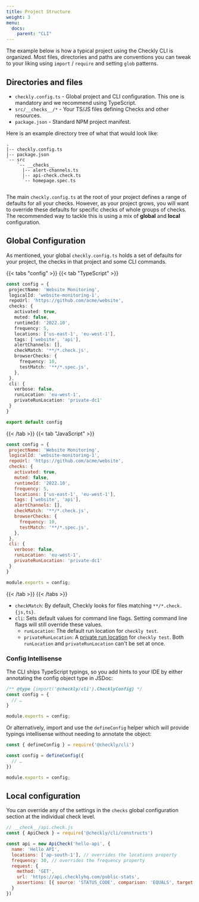 ```yaml
---
title: Project Structure
weight: 3
menu:
  docs:
    parent: "CLI"
---
```


The example below is how a typical project using the Checkly CLI is organized. Most files, directories and paths are 
conventions you can tweak to your liking using `import` / `require` and setting `glob` patterns.

## Directories and files

- `checkly.config.ts` - Global project and CLI configuration. This one is mandatory and we recommend using TypeScript.
- `src/__checks__/*` - Your TS/JS files defining Checks and other resources.
- `package.json` - Standard NPM project manifest.

Here is an example directory tree of what that would look like:

```
.
|-- checkly.config.ts
|-- package.json
`-- src
    `-- __checks__
      |-- alert-channels.ts
      |-- api-check.check.ts
      `-- homepage.spec.ts
 
```

The main `checkly.config.ts` at the root of your project defines a range of defaults for all your checks. However, as your
project grows, you will want to override these defaults for specific checks of whole groups of checks. The recommended way 
to tackle this is using a mix of **global** and **local** configuration.

## Global Configuration

As mentioned, your global `checkly.config.ts` holds a set of defaults for your project, the checks in that project and some
CLI commands.

{{< tabs "config" >}}
{{< tab "TypeScript" >}}
 ```ts
const config = {
  projectName: 'Website Monitoring',
  logicalId: 'website-monitoring-1',
  repoUrl: 'https://github.com/acme/website',
  checks: {
    activated: true,
    muted: false,
    runtimeId: '2022.10',
    frequency: 5,
    locations: ['us-east-1', 'eu-west-1'],
    tags: ['website', 'api'],
    alertChannels: [],
    checkMatch: '**/*.check.js',
    browserChecks: {
      frequency: 10,
      testMatch: '**/*.spec.js',
    },
  },
  cli: {
    verbose: false,
    runLocation: 'eu-west-1',
    privateRunLocation: 'private-dc1'
  }
}

export default config
 ```
{{< /tab >}}
{{< tab "JavaScript" >}}
 ```js
const config = {
  projectName: 'Website Monitoring',
  logicalId: 'website-monitoring-1',
  repoUrl: 'https://github.com/acme/website',
  checks: {
    activated: true,
    muted: false,
    runtimeId: '2022.10',
    frequency: 5,
    locations: ['us-east-1', 'eu-west-1'],
    tags: ['website', 'api'],
    alertChannels: [],
    checkMatch: '**/*.check.js',
    browserChecks: {
      frequency: 10,
      testMatch: '**/*.spec.js',
    },
  },
  cli: {
    verbose: false,
    runLocation: 'eu-west-1',
    privateRunLocation: 'private-dc1'
  }
}

module.exports = config;
 ```
{{< /tab >}}
{{< /tabs >}}

- `checkMatch`: By default, Checkly looks for files matching `**/*.check.{js,ts}`.
- `cli`: Sets default values for command line flags. Setting command line flags will still override these values.
  - `runLocation`: The default run location for `checkly test`.
  - `privateRunLocation`: A [private run location](https://www.checklyhq.com/docs/private-locations/) for `checkly test`. Both `runLocation` and `privateRunLocation` can't be set at once.

### Config Intellisense

The CLI ships TypeScript typings, so you add hints to your IDE by either annotating the config object type in JSDoc:

```js
/** @type {import('@checkly/cli').ChecklyConfig} */
const config = {
  // …
}

module.exports = config;
```

Or alternatively, import and use the `defineConfig` helper which will provide typings intellisense without needing to annotate the object:
```js
const { defineConfig } = require('@checkly/cli')

const config = defineConfig({
  // …
})

module.exports = config;
```

## Local configuration

You can override any of the settings in the `checks` global configuration section at the individual check level.

```js
// __check__/api.check.js
const { ApiCheck } = require('@checkly/cli/constructs')

const api = new ApiCheck('hello-api', {
  name: 'Hello API',
  locations: ['ap-south-1'], // overrides the locations property
  frequency: 30, // overrides the frequency property
  request: {
    method: 'GET',
    url: 'https://api.checklyhq.com/public-stats',
    assertions: [{ source: 'STATUS_CODE', comparison: 'EQUALS', target: '200' }]
  }
})
```
